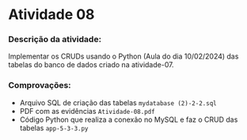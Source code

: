 # Atividade 08
### Descrição da atividade:
Implementar os CRUDs usando o Python (Aula do dia 10/02/2024) das tabelas do banco de dados criado na atividade-07.

### Comprovações:
- Arquivo SQL de criação das tabelas `mydatabase (2)-2-2.sql`
- PDF com as evidências `Atividade-08.pdf`
- Código Python que realiza a conexão no MySQL e faz o CRUD das tabelas `app-5-3-3.py`
